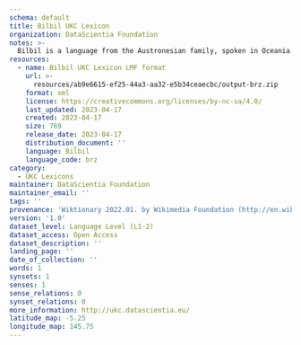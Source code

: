 ```yaml
---
schema: default
title: Bilbil UKC Lexicon
organization: DataScientia Foundation
notes: >-
  Bilbil is a language from the Austronesian family, spoken in Oceania. The UKC Lexicon of Bilbil is represented as a lexico-semantic network. It consists of words, word senses, synsets, as well as sense-level and synset-level relationships.
resources:
  - name: Bilbil UKC Lexicon LMF format
    url: >-
      resources/ab9e6615-ef25-44a3-aa32-e5b34ceaecbc/output-brz.zip
    format: xml
    license: https://creativecommons.org/licenses/by-nc-sa/4.0/
    last_updated: 2023-04-17
    created: 2023-04-17
    size: 769
    release_date: 2023-04-17
    distribution_document: ''
    language: Bilbil
    language_code: brz
category:
  - UKC Lexicons
maintainer: DataScientia Foundation
maintainer_email: ''
tags: ''
provenance: 'Wiktionary 2022.01. by Wikimedia Foundation (http://en.wiktionary.org); Princeton WordNet 2.1 by Princeton University (https://wordnet.princeton.edu)'
version: '1.0'
dataset_level: Language Level (L1-2)
dataset_access: Open Access
dataset_description: ''
landing_page: ''
date_of_collection: ''
words: 1
synsets: 1
senses: 1
sense_relations: 0
synset_relations: 0
more_information: http://ukc.datascientia.eu/
latitude_map: -5.25
longitude_map: 145.75
---
```

